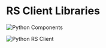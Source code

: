 RS Client Libraries
===================



![Python Components](../../images/python-components.png)

![Python RS Client](../../images/python-rs-client.png)
